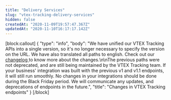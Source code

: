 ```yaml
---
title: "Delivery Services"
slug: "vtex-tracking-delivery-services"
hidden: false
createdAt: "2020-11-09T19:57:47.367Z"
updatedAt: "2020-11-10T16:17:17.142Z"
---
```

[block:callout]
{
  "type": "info",
  "body": "We have unified our VTEX Tracking APIs into a single version, so it's no longer necessary to specify the version on the URL. We have also translated all paths to english. Check out our [changelog ](https://developers.vtex.com/updates/release-notes/vtex-tracking-api-changes-in-all-paths) to know more about the changes.\n\nThe previous paths were not deprecated, and are still being maintained by the VTEX Tracking team. If your business' integration was built with the previous v1 and v1.1 endpoints, it will still run smoothly. No changes in your integrations should be done during the Black Friday period. We will communicate any updates, and deprecations of endpoints in the future.",
  "title": "Changes in VTEX Tracking endpoints"
}
[/block]